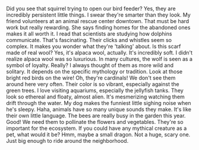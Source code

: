 Did you see that squirrel trying to open our bird feeder?
Yes, they are incredibly persistent little things.
I swear they're smarter than they look.
My friend volunteers at an animal rescue center downtown.
That must be hard work but really rewarding.
She says finding homes for the abandoned ones makes it all worth it.
I read that scientists are studying how dolphins communicate.
That's fascinating. Their clicks and whistles seem so complex.
It makes you wonder what they're 'talking' about.
Is this scarf made of real wool?
Yes, it's alpaca wool, actually. It's incredibly soft.
I didn't realize alpaca wool was so luxurious.
In many cultures, the wolf is seen as a symbol of loyalty.
Really? I always thought of them as more wild and solitary.
It depends on the specific mythology or tradition.
Look at those bright red birds on the wire!
Oh, they're cardinals! We don't see them around here very often.
Their color is so vibrant, especially against the green trees.
I love visiting aquariums, especially the jellyfish tanks.
They look so ethereal and floaty, almost alien.
It's mesmerizing watching them drift through the water.
My dog makes the funniest little sighing noise when he's sleepy.
Haha, animals have so many unique sounds they make.
It's like their own little language.
The bees are really busy in the garden this year.
Good! We need them to pollinate the flowers and vegetables.
They're so important for the ecosystem.
If you could have any mythical creature as a pet, what would it be?
Hmm, maybe a small dragon. Not a huge, scary one.
Just big enough to ride around the neighborhood.
